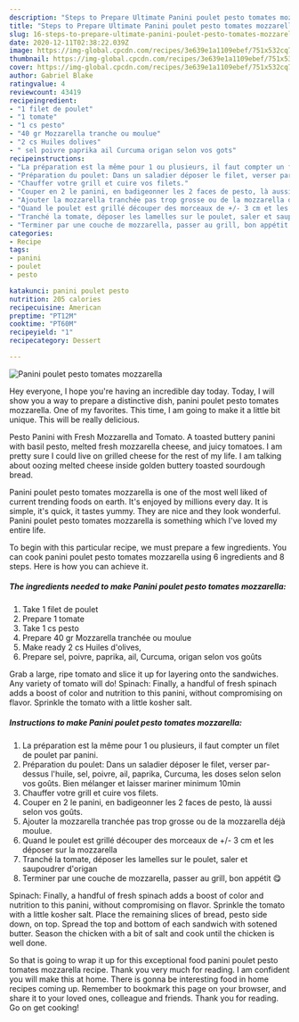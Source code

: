 ```yaml
---
description: "Steps to Prepare Ultimate Panini poulet pesto tomates mozzarella"
title: "Steps to Prepare Ultimate Panini poulet pesto tomates mozzarella"
slug: 16-steps-to-prepare-ultimate-panini-poulet-pesto-tomates-mozzarella
date: 2020-12-11T02:38:22.039Z
image: https://img-global.cpcdn.com/recipes/3e639e1a1109ebef/751x532cq70/panini-poulet-pesto-tomates-mozzarella-photo-principale-de-la-recette.jpg
thumbnail: https://img-global.cpcdn.com/recipes/3e639e1a1109ebef/751x532cq70/panini-poulet-pesto-tomates-mozzarella-photo-principale-de-la-recette.jpg
cover: https://img-global.cpcdn.com/recipes/3e639e1a1109ebef/751x532cq70/panini-poulet-pesto-tomates-mozzarella-photo-principale-de-la-recette.jpg
author: Gabriel Blake
ratingvalue: 4
reviewcount: 43419
recipeingredient:
- "1 filet de poulet"
- "1 tomate"
- "1 cs pesto"
- "40 gr Mozzarella tranche ou moulue"
- "2 cs Huiles dolives"
- " sel poivre paprika ail Curcuma origan selon vos gots"
recipeinstructions:
- "La préparation est la même pour 1 ou plusieurs, il faut compter un filet de poulet par panini."
- "Préparation du poulet: Dans un saladier déposer le filet, verser par-dessus l&#39;huile, sel, poivre, ail, paprika, Curcuma, les doses selon selon vos goûts. Bien mélanger et laisser mariner minimum 10min"
- "Chauffer votre grill et cuire vos filets."
- "Couper en 2 le panini, en badigeonner les 2 faces de pesto, là aussi selon vos goûts."
- "Ajouter la mozzarella tranchée pas trop grosse ou de la mozzarella déjà moulue."
- "Quand le poulet est grillé découper des morceaux de +/- 3 cm et les déposer sur la mozzarella"
- "Tranché la tomate, déposer les lamelles sur le poulet, saler et saupoudrer d&#39;origan"
- "Terminer par une couche de mozzarella, passer au grill, bon appétit 😋"
categories:
- Recipe
tags:
- panini
- poulet
- pesto

katakunci: panini poulet pesto 
nutrition: 205 calories
recipecuisine: American
preptime: "PT12M"
cooktime: "PT60M"
recipeyield: "1"
recipecategory: Dessert

---
```



![Panini poulet pesto tomates mozzarella](https://img-global.cpcdn.com/recipes/3e639e1a1109ebef/751x532cq70/panini-poulet-pesto-tomates-mozzarella-photo-principale-de-la-recette.jpg)

Hey everyone, I hope you're having an incredible day today. Today, I will show you a way to prepare a distinctive dish, panini poulet pesto tomates mozzarella. One of my favorites. This time, I am going to make it a little bit unique. This will be really delicious.

Pesto Panini with Fresh Mozzarella and Tomato. A toasted buttery panini with basil pesto, melted fresh mozzarella cheese, and juicy tomatoes. I am pretty sure I could live on grilled cheese for the rest of my life. I am talking about oozing melted cheese inside golden buttery toasted sourdough bread.

Panini poulet pesto tomates mozzarella is one of the most well liked of current trending foods on earth. It's enjoyed by millions every day. It is simple, it's quick, it tastes yummy. They are nice and they look wonderful. Panini poulet pesto tomates mozzarella is something which I've loved my entire life.


To begin with this particular recipe, we must prepare a few ingredients. You can cook panini poulet pesto tomates mozzarella using 6 ingredients and 8 steps. Here is how you can achieve it.

<!--inarticleads1-->

##### The ingredients needed to make Panini poulet pesto tomates mozzarella:

1. Take 1 filet de poulet
1. Prepare 1 tomate
1. Take 1 cs pesto
1. Prepare 40 gr Mozzarella tranchée ou moulue
1. Make ready 2 cs Huiles d&#39;olives,
1. Prepare  sel, poivre, paprika, ail, Curcuma, origan selon vos goûts


Grab a large, ripe tomato and slice it up for layering onto the sandwiches. Any variety of tomato will do! Spinach: Finally, a handful of fresh spinach adds a boost of color and nutrition to this panini, without compromising on flavor. Sprinkle the tomato with a little kosher salt. 

<!--inarticleads2-->

##### Instructions to make Panini poulet pesto tomates mozzarella:

1. La préparation est la même pour 1 ou plusieurs, il faut compter un filet de poulet par panini.
1. Préparation du poulet: Dans un saladier déposer le filet, verser par-dessus l&#39;huile, sel, poivre, ail, paprika, Curcuma, les doses selon selon vos goûts. Bien mélanger et laisser mariner minimum 10min
1. Chauffer votre grill et cuire vos filets.
1. Couper en 2 le panini, en badigeonner les 2 faces de pesto, là aussi selon vos goûts.
1. Ajouter la mozzarella tranchée pas trop grosse ou de la mozzarella déjà moulue.
1. Quand le poulet est grillé découper des morceaux de +/- 3 cm et les déposer sur la mozzarella
1. Tranché la tomate, déposer les lamelles sur le poulet, saler et saupoudrer d&#39;origan
1. Terminer par une couche de mozzarella, passer au grill, bon appétit 😋


Spinach: Finally, a handful of fresh spinach adds a boost of color and nutrition to this panini, without compromising on flavor. Sprinkle the tomato with a little kosher salt. Place the remaining slices of bread, pesto side down, on top. Spread the top and bottom of each sandwich with sotened butter. Season the chicken with a bit of salt and cook until the chicken is well done. 

So that is going to wrap it up for this exceptional food panini poulet pesto tomates mozzarella recipe. Thank you very much for reading. I am confident you will make this at home. There is gonna be interesting food in home recipes coming up. Remember to bookmark this page on your browser, and share it to your loved ones, colleague and friends. Thank you for reading. Go on get cooking!
